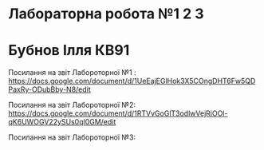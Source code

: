 # Лабораторна робота №1 2 3
# Бубнов Ілля КВ91

Посилання на звіт Лабороторної №1 : https://docs.google.com/document/d/1UeEajEGlHok3X5COngDHT6Fw5QDPaxRy-ODubBby-N8/edit

Посилання на звіт Лабороторної №2: https://docs.google.com/document/d/1RTVvGoGlT3odlwVejRiOOl-qK6UWOGV22ySUs0ql0GM/edit

Посилання на звіт Лабороторної №3:

